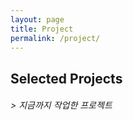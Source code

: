```yaml
---
layout: page
title: Project
permalink: /project/
---
```


## Selected Projects

###### > 지금까지 작업한 프로젝트



